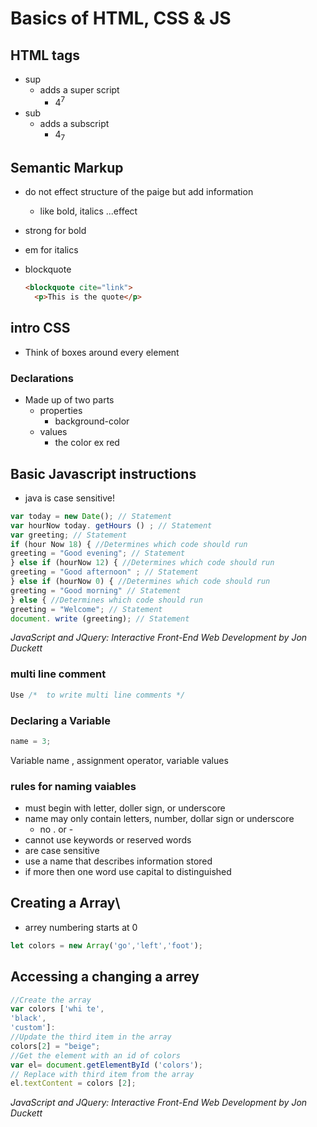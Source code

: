 # Basics of HTML, CSS & JS

## HTML tags
- sup
  - adds a super script
    - 4<sup>7</sup>
- sub
  - adds a subscript
    - 4<sub>7</sub>

## Semantic Markup 
- do not effect structure of the paige but add information
  - like bold, italics ...effect
- strong for bold
- em for italics
- blockquote
  
  ```html
  <blockquote cite="link">
    <p>This is the quote</p>
  ```

## intro CSS
- Think of boxes around every element

### Declarations
  - Made up of two parts
    - properties
      - background-color
    - values
      - the color ex red

## Basic Javascript instructions
- java is case sensitive!

```js
var today = new Date(); // Statement
var hourNow today. getHours () ; // Statement
var greeting; // Statement
if (hour Now 18) { //Determines which code should run
greeting = "Good evening"; // Statement
} else if (hourNow 12) { //Determines which code should run
greeting = "Good afternoon" ; // Statement
} else if (hourNow 0) { //Determines which code should run
greeting = "Good morning" // Statement
} else { //Determines which code should run
greeting = "Welcome"; // Statement
document. write (greeting); // Statement
```
<cite>JavaScript and JQuery: Interactive Front-End Web Development by Jon Duckett</cite>

### multi line comment
```js
Use /*  to write multi line comments */
```

### Declaring a Variable

```js
name = 3;
```
Variable name , assignment operator, variable values
### rules for naming vaiables
  - must begin with letter, doller sign, or underscore
  - name may only contain letters, number, dollar sign or underscore
    - no . or -
  - cannot use keywords or reserved words
  - are case sensitive
  - use a name that describes information stored
  - if more then one word use capital to distinguished

## Creating a Array\
- arrey numbering starts at 0
```js
let colors = new Array('go','left','foot');
```
## Accessing a changing a arrey

```js
//Create the array
var colors ['whi te',
'black',
'custom']:
//Update the third item in the array
colors[2] = "beige";
//Get the element with an id of colors
var el= document.getElementById ('colors');
// Replace with third item from the array
el.textContent = colors [2];
```
<cite>JavaScript and JQuery: Interactive Front-End Web Development by Jon Duckett</cite>

